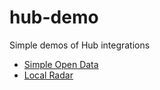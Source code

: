 # hub-demo

Simple demos of Hub integrations

- [Simple Open Data](https://esridc.github.io/hub-demo/simple-open-data.html)
- [Local Radar](https://esridc.github.io/hub-demo/radar.html)